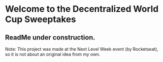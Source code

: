 # Welcome to the Decentralized World Cup Sweeptakes

## ReadMe under construction.

Note: This project was made at the Next Level Week event (by Rocketseat), so it is not about an original idea from my own.